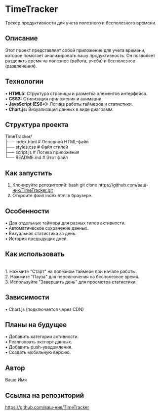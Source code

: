 # TimeTracker

Трекер продуктивности для учета полезного и бесполезного времени.

## Описание

Этот проект представляет собой приложение для учета времени, которое помогает анализировать вашу продуктивность. Он позволяет разделять время на полезное (работа, учеба) и бесполезное (развлечения).

## Технологии

•   **HTML5:** Структура страницы и разметка элементов интерфейса.
<br>
•   **CSS3:** Стилизация приложения и анимации.
<br>
•   **JavaScript (ES6+):** Логика работы таймеров и статистики.
<br>
•   **Chart.js:** Визуализация данных в виде диаграмм.

## Структура проекта
TimeTracker/
<br>
├── index.html      # Основной HTML-файл
<br>
├── styles.css      # Файл стилей
<br>
├── script.js       # Логика приложения
<br>
└── README.md       # Этот файл

## Как запустить

1.  Клонируйте репозиторий:
bash
    git clone https://github.com/ваш-ник/TimeTracker.git    
2.  Откройте файл index.html в браузере.

## Особенности

•   Два отдельных таймера для разных типов активности.
<br>
•   Автоматическое сохранение данных.
<br>
•   Визуальная статистика за день.
<br>
•   История предыдущих дней.

## Как использовать
<br>
1.  Нажмите "Старт" на полезном таймере при начале работы.
<br>
2.  Нажмите "Пауза" для переключения на бесполезное время.
<br>
3.  Используйте "Завершить день" для просмотра статистики.

## Зависимости

•   Chart.js (подключается через CDN)

## Планы на будущее
•   Добавить категории активности.
<br>
•   Реализовать экспорт данных.
<br>
•   Добавить push-уведомления.
<br>
•   Создать мобильную версию.

## Автор
Ваше Имя

## Ссылка на репозиторий
https://github.com/ваш-ник/TimeTracker
